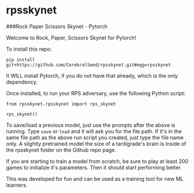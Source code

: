 # rpsskynet
###Rock Paper Scissors Skynet - Pytorch

Welcome to Rock, Paper, Scissors Skynet for Pytorch!

To install this repo:

```
pip install git+https://github.com/CerebralSeed/rpsskynet.git#egg=rpsskynet
```

It WILL install Pytorch, if you do not have that already, which is the only dependency. 

Once installed, to run your RPS adversary, use the following Python script:

```
from rpsskynet.rpsskynet import rps_skynet

rps_skynet()
```

To save/load a previous model, just use the prompts after the above is running. Type `save` or `load` and it will ask you for the file path. If it's in the same file path as the above run script you created, just type the file name only. A slightly pretrained model the size of a tardigrade's brain is inside of the rpsskynet folder on the Github repo page. 

If you are starting to train a model from scratch, be sure to play at least 200 games to initialize it's parameters. Then it should start performing better. 

This was developed for fun and can be used as a training tool for new ML learners. 
